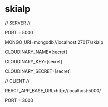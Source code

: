 # skialp

// SERVER //

PORT = 5000

MONGO_URI=mongodb://localhost:27017/skialp

CLOUDINARY_NAME=[secret]

CLOUDINARY_KEY=[secret]

CLOUDINARY_SECRET=[secret]

// CLIENT //

REACT_APP_BASE_URL=http://localhost:5000/

PORT = 3000
